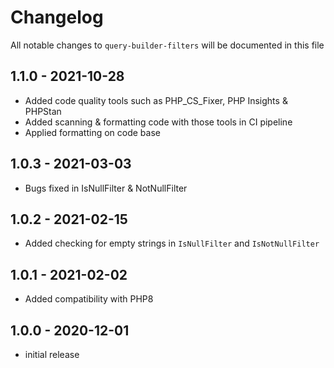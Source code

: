 # Changelog

All notable changes to `query-builder-filters` will be documented in this file

## 1.1.0 - 2021-10-28

- Added code quality tools such as PHP_CS_Fixer, PHP Insights & PHPStan
- Added scanning & formatting code with those tools in CI pipeline
- Applied formatting on code base

## 1.0.3 - 2021-03-03

- Bugs fixed in IsNullFilter & NotNullFilter

## 1.0.2 - 2021-02-15

- Added checking for empty strings in `IsNullFilter` and `IsNotNullFilter`

## 1.0.1 - 2021-02-02

- Added compatibility with PHP8

## 1.0.0 - 2020-12-01

- initial release
